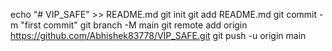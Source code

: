 echo "# VIP_SAFE" >> README.md
  git init
  git add README.md
  git commit -m "first commit"
  git branch -M main
  git remote add origin https://github.com/Abhishek83778/VIP_SAFE.git
  git push -u origin main
